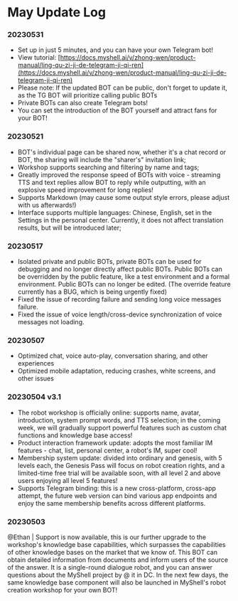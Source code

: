 # May Update Log

### 20230531

* Set up in just 5 minutes, and you can have your own Telegram bot!
* View tutorial: [https://docs.myshell.ai/v/zhong-wen/product-manual/ling-qu-zi-ji-de-telegram-ji-qi-ren](https://docs.myshell.ai/v/zhong-wen/product-manual/ling-qu-zi-ji-de-telegram-ji-qi-ren)
* Please note: If the updated BOT can be public, don't forget to update it, as the TG BOT will prioritize calling public BOTs
* Private BOTs can also create Telegram bots!
* You can set the introduction of the BOT yourself and attract fans for your BOT!

### 20230521

* BOT's individual page can be shared now, whether it's a chat record or BOT, the sharing will include the "sharer's" invitation link;
* Workshop supports searching and filtering by name and tags;
* Greatly improved the response speed of BOTs with voice - streaming TTS and text replies allow BOT to reply while outputting, with an explosive speed improvement for long replies!
* Supports Markdown (may cause some output style errors, please adjust with us afterwards!)
* Interface supports multiple languages: Chinese, English, set in the Settings in the personal center. Currently, it does not affect translation results, but will be introduced later;

### 20230517

* Isolated private and public BOTs, private BOTs can be used for debugging and no longer directly affect public BOTs. Public BOTs can be overridden by the public feature, like a test environment and a formal environment. Public BOTs can no longer be edited. (The override feature currently has a BUG, which is being urgently fixed)
* Fixed the issue of recording failure and sending long voice messages failure.
* Fixed the issue of voice length/cross-device synchronization of voice messages not loading.

### 20230507

* Optimized chat, voice auto-play, conversation sharing, and other experiences
* Optimized mobile adaptation, reducing crashes, white screens, and other issues

### 20230504 v3.1&#x20;

* The robot workshop is officially online: supports name, avatar, introduction, system prompt words, and TTS selection; in the coming week, we will gradually support powerful features such as custom chat functions and knowledge base access!
* Product interaction framework update: adopts the most familiar IM features - chat, list, personal center, a robot's IM, super cool!
* Membership system update: divided into ordinary and genesis, with 5 levels each, the Genesis Pass will focus on robot creation rights, and a limited-time free trial will be available soon, with all level 2 and above users enjoying all level 5 features!
* Supports Telegram binding: this is a new cross-platform, cross-app attempt, the future web version can bind various app endpoints and enjoy the same membership benefits across different platforms.

### 20230503&#x20;

@Ethan | Support is now available, this is our further upgrade to the workshop's knowledge base capabilities, which surpasses the capabilities of other knowledge bases on the market that we know of. This BOT can obtain detailed information from documents and inform users of the source of the answer. It is a single-round dialogue robot, and you can answer questions about the MyShell project by @ it in DC. In the next few days, the same knowledge base component will also be launched in MyShell's robot creation workshop for your own BOT!